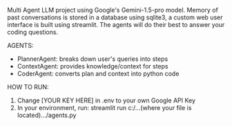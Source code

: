 Multi Agent LLM project using Google's Gemini-1.5-pro model. Memory of past conversations is stored in a database using sqlite3, a custom web user interface is built using streamlit. The agents will do their best to answer your coding questions.

AGENTS:
- PlannerAgent: breaks down user's queries into steps
- ContextAgent: provides knowledge/context for steps
- CoderAgent: converts plan and context into python code

HOW TO RUN:
1. Change [YOUR KEY HERE] in .env to your own Google API Key
2. In your environment, run: streamlit run c:/...(where your file is located).../agents.py
